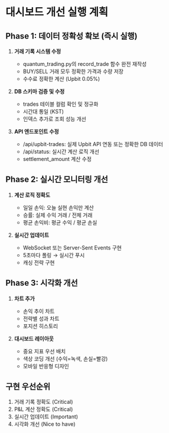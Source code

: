 # 대시보드 개선 실행 계획

## Phase 1: 데이터 정확성 확보 (즉시 실행)
1. **거래 기록 시스템 수정**
   - quantum_trading.py의 record_trade 함수 완전 재작성
   - BUY/SELL 거래 모두 정확한 가격과 수량 저장
   - 수수료 정확한 계산 (Upbit 0.05%)

2. **DB 스키마 검증 및 수정**
   - trades 테이블 컬럼 확인 및 정규화
   - 시간대 통일 (KST)
   - 인덱스 추가로 조회 성능 개선

3. **API 엔드포인트 수정**
   - /api/upbit-trades: 실제 Upbit API 연동 또는 정확한 DB 데이터
   - /api/status: 실시간 계산 로직 개선
   - settlement_amount 계산 수정

## Phase 2: 실시간 모니터링 개선
1. **계산 로직 정확도**
   - 일일 손익: 오늘 실현 손익만 계산
   - 승률: 실제 수익 거래 / 전체 거래
   - 평균 손익비: 평균 수익 / 평균 손실

2. **실시간 업데이트**
   - WebSocket 또는 Server-Sent Events 구현
   - 5초마다 폴링 → 실시간 푸시
   - 캐싱 전략 구현

## Phase 3: 시각화 개선
1. **차트 추가**
   - 손익 추이 차트
   - 전략별 성과 차트
   - 포지션 히스토리

2. **대시보드 레이아웃**
   - 중요 지표 우선 배치
   - 색상 코딩 개선 (수익=녹색, 손실=빨강)
   - 모바일 반응형 디자인

## 구현 우선순위
1. 거래 기록 정확도 (Critical)
2. P&L 계산 정확도 (Critical)
3. 실시간 업데이트 (Important)
4. 시각화 개선 (Nice to have)